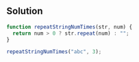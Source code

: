 ## Solution


```js
function repeatStringNumTimes(str, num) {
  return num > 0 ? str.repeat(num) : "";
}

repeatStringNumTimes("abc", 3);
```